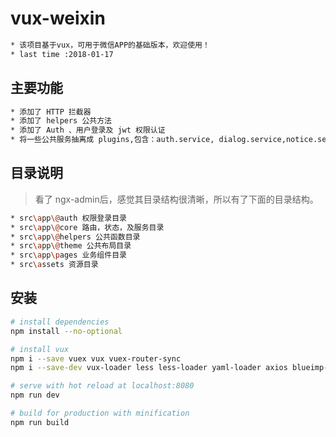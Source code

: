 # vux-weixin

``` bash
* 该项目基于vux，可用于微信APP的基础版本，欢迎使用！
* last time :2018-01-17
```

## 主要功能

``` bash
* 添加了 HTTP 拦截器
* 添加了 helpers 公共方法
* 添加了 Auth 、用户登录及 jwt 权限认证
* 将一些公共服务抽离成 plugins,包含：auth.service, dialog.service,notice.service,storage.service , token.service , user.service
```

## 目录说明
>看了 ngx-admin后，感觉其目录结构很清晰，所以有了下面的目录结构。
``` bash
* src\app\@auth 权限登录目录
* src\app\@core 路由，状态，及服务目录
* src\app\@helpers 公共函数目录
* src\app\@theme 公共布局目录
* src\app\pages 业务组件目录
* src\assets 资源目录
```

## 安装

``` bash
# install dependencies
npm install --no-optional

# install vux
npm i --save vuex vux vuex-router-sync
npm i --save-dev vux-loader less less-loader yaml-loader axios blueimp-md5 jwt-decode

# serve with hot reload at localhost:8080
npm run dev

# build for production with minification
npm run build
```
